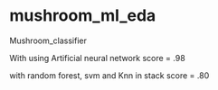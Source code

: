 # mushroom_ml_eda
Mushroom_classifier




With using Artificial neural network score = .98 



with random forest, svm  and Knn in stack score = .80

